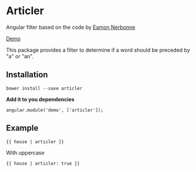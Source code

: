 # Articler

Angular filter based on the code by [Eamon Nerbonne](http://eamon.nerbonne.org/2013/04/a-vs-determine-appropriate-english.html)

[Demo](http://santiestra.github.io/articler/)

This package provides a filter to determine if a word should be preceded by "a" or "an".

## Installation
```
bower install --save articler
```

**Add it to you dependencies**
```
angular.module('demo', ['articler']);
```

## Example
```
{{ house | articler }}
```

With uppercase
```
{{ house | articler: true }}
```

